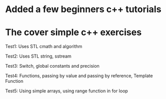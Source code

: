 # Added a few beginners c++ tutorials
# The cover simple c++ exercises
Test1: Uses STL cmath and algorithm

Test2: Uses STL string, sstream

Test3: Switch, global constants and precision

Test4: Functions, passing by value and passing by reference, Template Function 

Test5: Using simple arrays, using range function in for loop

